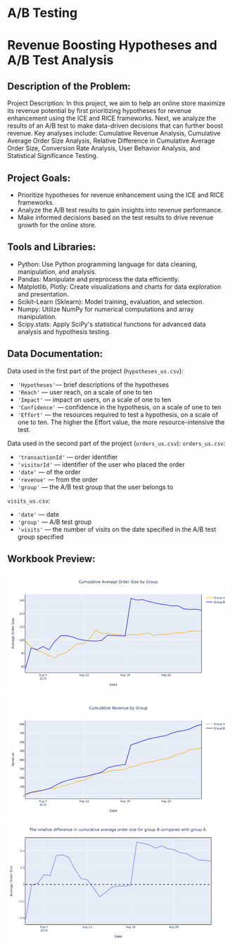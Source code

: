 # A/B Testing

# Revenue Boosting Hypotheses and A/B Test Analysis


## Description of the Problem:
Project Description:
In this project, we aim to help an online store maximize its revenue potential by first prioritizing hypotheses for revenue enhancement using the ICE and RICE frameworks. Next, we analyze the results of an A/B test to make data-driven decisions that can further boost revenue. Key analyses include: Cumulative Revenue Analysis, Cumulative Average Order Size Analysis, Relative Difference in Cumulative Average Order Size, Conversion Rate Analysis, User Behavior Analysis, and Statistical Significance Testing.

## Project Goals:
- Prioritize hypotheses for revenue enhancement using the ICE and RICE frameworks.
- Analyze the A/B test results to gain insights into revenue performance.
- Make informed decisions based on the test results to drive revenue growth for the online store.

## Tools and Libraries:
-	Python: Use Python programming language for data cleaning, manipulation, and analysis.
-	Pandas: Manipulate and preprocess the data efficiently.
-	Matplotlib, Plotly: Create visualizations and charts for data exploration and presentation.
-  Scikit-Learn (Sklearn): Model training, evaluation, and selection.
-  Numpy: Utilize NumPy for numerical computations and array manipulation.
-  Scipy.stats: Apply SciPy's statistical functions for advanced data analysis and hypothesis testing.

## Data Documentation:

Data used in the first part of the project (`hypotheses_us.csv`):
- `'Hypotheses'`— brief descriptions of the hypotheses
- `'Reach'` — user reach, on a scale of one to ten
- `'Impact'` — impact on users, on a scale of one to ten
- `'Confidence'` — confidence in the hypothesis, on a scale of one to ten
- `'Effort'` — the resources required to test a hypothesis, on a scale of one to ten. The higher the Effort value, the more resource-intensive the test.

Data used in the second part of the project (`orders_us.csv`):
`orders_us.csv`:
- `'transactionId'` — order identifier
- `'visitorId'` — identifier of the user who placed the order
- `'date'` — of the order
- `'revenue'` — from the order
- `'group'` — the A/B test group that the user belongs to

`visits_us.csv`:
- `'date'` — date
- `'group'` — A/B test group
- `'visits'` — the number of visits on the date specified in the A/B test group specified

## Workbook Preview:
![A:B Test and Revenue Boosting Hypotheses](https://github.com/Kseniya-G/TripleTen_Projects/blob/main/A%3AB%20Test%20and%20Revenue%20Boosting%20Hypotheses/Pics/1.png)

![A:B Test and Revenue Boosting Hypotheses](https://github.com/Kseniya-G/TripleTen_Projects/blob/main/A%3AB%20Test%20and%20Revenue%20Boosting%20Hypotheses/Pics/2.png)

![A:B Test and Revenue Boosting Hypotheses](https://github.com/Kseniya-G/TripleTen_Projects/blob/main/A%3AB%20Test%20and%20Revenue%20Boosting%20Hypotheses/Pics/3.png)

